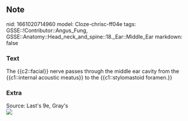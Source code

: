 ## Note
nid: 1661020714960
model: Cloze-chrisc-ff04e
tags: GSSE::!Contributor::Angus_Fung, GSSE::Anatomy::Head_neck_and_spine::18._Ear::Middle_Ear
markdown: false

### Text
The {{c2::facial}} nerve passes through the middle ear cavity from the {{c1::internal acoustic meatus}} to the {{c1::stylomastoid foramen.}}

### Extra
<div>
  Source: Last's 9e, Gray's
</div><img src=
"paste-f460d6a484fee48e3842c9a7e5731e9b5d650aa2.jpg">
